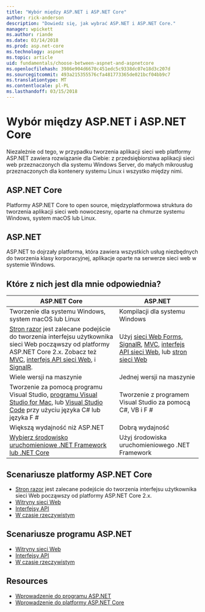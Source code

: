 ```yaml
---
title: "Wybór między ASP.NET i ASP.NET Core"
author: rick-anderson
description: "Dowiedz się, jak wybrać ASP.NET i ASP.NET Core."
manager: wpickett
ms.author: riande
ms.date: 03/14/2018
ms.prod: asp.net-core
ms.technology: aspnet
ms.topic: article
uid: fundamentals/choose-between-aspnet-and-aspnetcore
ms.openlocfilehash: 3986e904d6670c451edc5c9338dc07e18d3c207d
ms.sourcegitcommit: 493a215355576cfa481773365de021bcf04bb9c7
ms.translationtype: MT
ms.contentlocale: pl-PL
ms.lasthandoff: 03/15/2018
---
```

# <a name="choose-between-aspnet-and-aspnet-core"></a>Wybór między ASP.NET i ASP.NET Core

Niezależnie od tego, w przypadku tworzenia aplikacji sieci web platformy ASP.NET zawiera rozwiązanie dla Ciebie: z przedsiębiorstwa aplikacji sieci web przeznaczonych dla systemu Windows Server, do małych mikrousług przeznaczonych dla kontenery systemu Linux i wszystko między nimi.

## <a name="aspnet-core"></a>ASP.NET Core

Platformy ASP.NET Core to open source, międzyplatformowa struktura do tworzenia aplikacji sieci web nowoczesny, oparte na chmurze systemu Windows, system macOS lub Linux.

## <a name="aspnet"></a>ASP.NET

ASP.NET to dojrzały platforma, która zawiera wszystkich usług niezbędnych do tworzenia klasy korporacyjnej, aplikacje oparte na serwerze sieci web w systemie Windows.

## <a name="which-one-is-right-for-me"></a>Które z nich jest dla mnie odpowiednia?

| ASP.NET Core | ASP.NET |
|---|---|
|Tworzenie dla systemu Windows, system macOS lub Linux|Kompilacji dla systemu Windows|
|[Stron razor](xref:mvc/razor-pages/index) jest zalecane podejście do tworzenia interfejsu użytkownika sieci Web począwszy od platformy ASP.NET Core 2.x. Zobacz też [MVC](xref:mvc/overview), [interfejs API sieci Web](xref:tutorials/first-web-api), i [SignalR](xref:signalr/introduction-signalr-core).|Użyj [sieci Web Forms](/aspnet/web-forms), [SignalR](/aspnet/signalr), [MVC](/aspnet/mvc), [interfejs API sieci Web](/aspnet/web-api/), lub [stron sieci Web](/aspnet/web-pages)|
|Wiele wersji na maszynie|Jednej wersji na maszynie|
|Tworzenie za pomocą programu Visual Studio, [programu Visual Studio for Mac](https://www.visualstudio.com/vs/visual-studio-mac/), lub [Visual Studio Code](https://code.visualstudio.com/) przy użyciu języka C# lub języka F #|Tworzenie z programem Visual Studio za pomocą C#, VB i F #|
|Większą wydajność niż ASP.NET|Dobrą wydajność|
|[Wybierz środowisko uruchomieniowe .NET Framework lub .NET Core](/dotnet/articles/standard/choosing-core-framework-server)|Użyj środowiska uruchomieniowego .NET Framework|

## <a name="aspnet-core-scenarios"></a>Scenariusze platformy ASP.NET Core

<!-- update link to Razor Pages mvc movie series when done -->
* [Stron razor](xref:mvc/razor-pages/index) jest zalecane podejście do tworzenia interfejsu użytkownika sieci Web począwszy od platformy ASP.NET Core 2.x.
* [Witryny sieci Web](xref:tutorials/first-mvc-app/index)
* [Interfejsy API](xref:tutorials/first-web-api)
* [W czasie rzeczywistym](xref:signalr/index)

## <a name="aspnet-scenarios"></a>Scenariusze programu ASP.NET

* [Witryny sieci Web](/aspnet/mvc)
* [Interfejsy API](/aspnet/web-api)
* [W czasie rzeczywistym](/aspnet/signalr)

## <a name="resources"></a>Resources

* [Wprowadzenie do programu ASP.NET](/aspnet/overview)
* [Wprowadzenie do platformy ASP.NET Core](xref:index)
